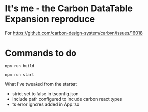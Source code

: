 # It's me - the Carbon DataTable Expansion reproduce

For https://github.com/carbon-design-system/carbon/issues/16018

# Commands to do

`npm run build`

`npm run start`

What I've tweaked from the starter:

- strict set to false in tsconfig.json
- include path configured to include carbon react types
- ts error ignores added in App.tsx
